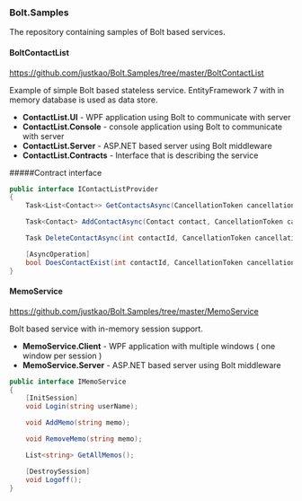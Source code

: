 ### Bolt.Samples
The repository containing samples of Bolt based services.

#### BoltContactList
<https://github.com/justkao/Bolt.Samples/tree/master/BoltContactList>

Example of simple Bolt based stateless service. EntityFramework 7 with in memory database 
is used as data store.

* **ContactList.UI** - WPF application using Bolt to communicate with server
* **ContactList.Console** - console application using Bolt to communicate with server
* **ContactList.Server** - ASP.NET based server using Bolt middleware 
* **ContactList.Contracts** - Interface that is describing the service

#####Contract interface
```c#
public interface IContactListProvider
{
    Task<List<Contact>> GetContactsAsync(CancellationToken cancellation);

    Task<Contact> AddContactAsync(Contact contact, CancellationToken cancellation);

    Task DeleteContactAsync(int contactId, CancellationToken cancellation);

    [AsyncOperation]
    bool DoesContactExist(int contactId, CancellationToken cancellation);
}
```

#### MemoService
<https://github.com/justkao/Bolt.Samples/tree/master/MemoService>

Bolt based service with in-memory session support.

* **MemoService.Client** - WPF application with multiple windows ( one window per session )
* **MemoService.Server** - ASP.NET based server using Bolt middleware 
```c#
public interface IMemoService
{
    [InitSession]
    void Login(string userName);

    void AddMemo(string memo);

    void RemoveMemo(string memo);

    List<string> GetAllMemos();

    [DestroySession]
    void Logoff();
}
``` 



